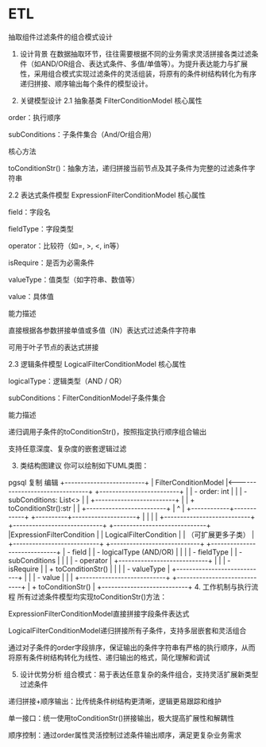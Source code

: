 # ETL
抽取组件过滤条件的组合模式设计
1. 设计背景
在数据抽取环节，往往需要根据不同的业务需求灵活拼接各类过滤条件（如AND/OR组合、表达式条件、多值/单值等）。为提升表达能力与扩展性，采用组合模式实现过滤条件的灵活组装，将原有的条件树结构转化为有序递归拼接、顺序输出每个条件的模型设计。

2. 关键模型设计
2.1 抽象基类 FilterConditionModel
核心属性

order：执行顺序

subConditions：子条件集合（And/Or组合用）

核心方法

toConditionStr()：抽象方法，递归拼接当前节点及其子条件为完整的过滤条件字符串

2.2 表达式条件模型 ExpressionFilterConditionModel
核心属性

field：字段名

fieldType：字段类型

operator：比较符（如=, >, <, in等）

isRequire：是否为必需条件

valueType：值类型（如字符串、数值等）

value：具体值

能力描述

直接根据各参数拼接单值或多值（IN）表达式过滤条件字符串

可用于叶子节点的表达式拼接

2.3 逻辑条件模型 LogicalFilterConditionModel
核心属性

logicalType：逻辑类型（AND / OR）

subConditions：FilterConditionModel子条件集合

能力描述

递归调用子条件的toConditionStr()，按照指定执行顺序组合输出

支持任意深度、复杂度的嵌套逻辑过滤

3. 类结构图建议
你可以绘制如下UML类图：

pgsql
复制
编辑
                +-------------------------+
                |  FilterConditionModel   |<-------------------------------+
                +-------------------------+                                |
                | - order: int            |                                |
                | - subConditions: List<> |                                |
                +-------------------------+                                |
                | + toConditionStr():str  |                                |
                +-------------------------+                                |
                        ^                                                 |
           +------------+------------+                          +----------+--------------------+
           |                         |                          |                               |
+---------------------------+    +----------------------------+    +-----------------------------+
|ExpressionFilterCondition  |    | LogicalFilterCondition     |    |   （可扩展更多子类）         |
+---------------------------+    +----------------------------+    +-----------------------------+
| - field                   |    | - logicalType (AND/OR)     |    |                             |
| - fieldType               |    | - subConditions            |    |                             |
| - operator                |    +----------------------------+    |                             |
| - isRequire               |    | + toConditionStr()         |    |                             |
| - valueType               |    +----------------------------+    |                             |
| - value                   |                                     |                             |
+---------------------------+                                     +-----------------------------+
| + toConditionStr()        |
+---------------------------+
4. 工作机制与执行流程
所有过滤条件模型均实现toConditionStr()方法：

ExpressionFilterConditionModel直接拼接字段条件表达式

LogicalFilterConditionModel递归拼接所有子条件，支持多层嵌套和灵活组合

通过对子条件的order字段排序，保证输出的条件字符串有严格的执行顺序，从而将原有条件树结构转化为线性、递归输出的格式，简化理解和调试

5. 设计优势分析
组合模式：易于表达任意复杂的条件组合，支持灵活扩展新类型过滤条件

递归拼接+顺序输出：比传统条件树结构更清晰，逻辑更易跟踪和维护

单一接口：统一使用toConditionStr()拼接输出，极大提高扩展性和解耦性

顺序控制：通过order属性灵活控制过滤条件输出顺序，满足更复杂业务需求

